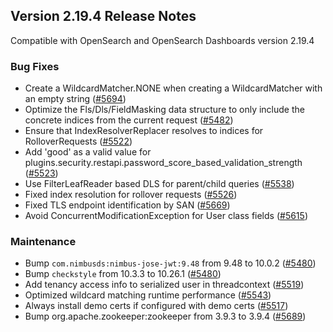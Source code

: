 ## Version 2.19.4 Release Notes

Compatible with OpenSearch and OpenSearch Dashboards version 2.19.4

### Bug Fixes
* Create a WildcardMatcher.NONE when creating a WildcardMatcher with an empty string ([#5694](https://github.com/opensearch-project/security/pull/5694))
* Optimize the Fls/Dls/FieldMasking data structure to only include the concrete indices from the current request ([#5482](https://github.com/opensearch-project/security/pull/5482))
* Ensure that IndexResolverReplacer resolves to indices for RolloverRequests ([#5522](https://github.com/opensearch-project/security/pull/5522))
* Add 'good' as a valid value for plugins.security.restapi.password_score_based_validation_strength ([#5523](https://github.com/opensearch-project/security/pull/5523))
* Use FilterLeafReader based DLS for parent/child queries ([#5538](https://github.com/opensearch-project/security/pull/5538))
* Fixed index resolution for rollover requests ([#5526](https://github.com/opensearch-project/security/pull/5526))
* Fixed TLS endpoint identification by SAN ([#5669](https://github.com/opensearch-project/security/pull/5669))
* Avoid ConcurrentModificationException for User class fields ([#5615](https://github.com/opensearch-project/security/pull/5615))

### Maintenance
* Bump `com.nimbusds:nimbus-jose-jwt:9.48` from 9.48 to 10.0.2 ([#5480](https://github.com/opensearch-project/security/pull/5480))
* Bump `checkstyle` from 10.3.3 to 10.26.1 ([#5480](https://github.com/opensearch-project/security/pull/5480))
* Add tenancy access info to serialized user in threadcontext ([#5519](https://github.com/opensearch-project/security/pull/5519))
* Optimized wildcard matching runtime performance ([#5543](https://github.com/opensearch-project/security/pull/5543))
* Always install demo certs if configured with demo certs ([#5517](https://github.com/opensearch-project/security/pull/5517))
* Bump org.apache.zookeeper:zookeeper from 3.9.3 to 3.9.4 ([#5689](https://github.com/opensearch-project/security/pull/5689))